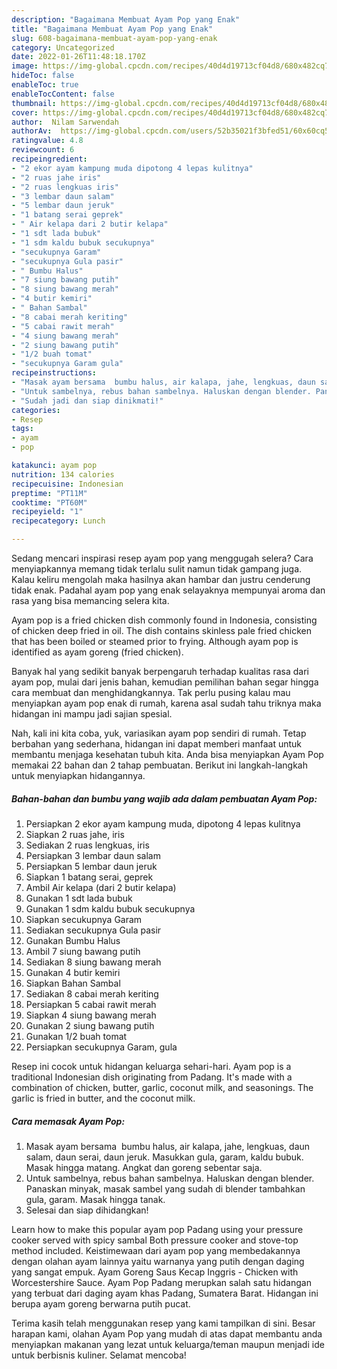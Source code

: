 ```yaml
---
description: "Bagaimana Membuat Ayam Pop yang Enak"
title: "Bagaimana Membuat Ayam Pop yang Enak"
slug: 608-bagaimana-membuat-ayam-pop-yang-enak
category: Uncategorized
date: 2022-01-26T11:48:18.170Z
image: https://img-global.cpcdn.com/recipes/40d4d19713cf04d8/680x482cq70/ayam-pop-foto-resep-utama.jpg
hideToc: false
enableToc: true
enableTocContent: false
thumbnail: https://img-global.cpcdn.com/recipes/40d4d19713cf04d8/680x482cq70/ayam-pop-foto-resep-utama.jpg
cover: https://img-global.cpcdn.com/recipes/40d4d19713cf04d8/680x482cq70/ayam-pop-foto-resep-utama.jpg
author:  Nilam Sarwendah
authorAv:  https://img-global.cpcdn.com/users/52b35021f3bfed51/60x60cq50/avatar.jpg
ratingvalue: 4.8
reviewcount: 6
recipeingredient:
- "2 ekor ayam kampung muda dipotong 4 lepas kulitnya"
- "2 ruas jahe iris"
- "2 ruas lengkuas iris"
- "3 lembar daun salam"
- "5 lembar daun jeruk"
- "1 batang serai geprek"
- " Air kelapa dari 2 butir kelapa"
- "1 sdt lada bubuk"
- "1 sdm kaldu bubuk secukupnya"
- "secukupnya Garam"
- "secukupnya Gula pasir"
- " Bumbu Halus"
- "7 siung bawang putih"
- "8 siung bawang merah"
- "4 butir kemiri"
- " Bahan Sambal"
- "8 cabai merah keriting"
- "5 cabai rawit merah"
- "4 siung bawang merah"
- "2 siung bawang putih"
- "1/2 buah tomat"
- "secukupnya Garam gula"
recipeinstructions:
- "Masak ayam bersama  bumbu halus, air kalapa, jahe, lengkuas, daun salam, daun serai, daun jeruk. Masukkan gula, garam, kaldu bubuk. Masak hingga matang. Angkat dan goreng sebentar saja."
- "Untuk sambelnya, rebus bahan sambelnya. Haluskan dengan blender. Panaskan minyak, masak sambel yang sudah di blender tambahkan gula, garam. Masak hingga tanak."
- "Sudah jadi dan siap dinikmati!"
categories:
- Resep
tags:
- ayam
- pop

katakunci: ayam pop 
nutrition: 134 calories
recipecuisine: Indonesian
preptime: "PT11M"
cooktime: "PT60M"
recipeyield: "1"
recipecategory: Lunch

---
```



Sedang mencari inspirasi resep ayam pop yang menggugah selera? Cara menyiapkannya memang tidak terlalu sulit namun tidak gampang juga. Kalau keliru mengolah maka hasilnya akan hambar dan justru cenderung tidak enak. Padahal ayam pop yang enak selayaknya mempunyai aroma dan rasa yang bisa memancing selera kita.


Ayam pop is a fried chicken dish commonly found in Indonesia, consisting of chicken deep fried in oil. The dish contains skinless pale fried chicken that has been boiled or steamed prior to frying. Although ayam pop is identified as ayam goreng (fried chicken).

Banyak hal yang sedikit banyak berpengaruh terhadap kualitas rasa dari ayam pop, mulai dari jenis bahan, kemudian pemilihan bahan segar hingga cara membuat dan menghidangkannya. Tak perlu pusing kalau mau menyiapkan ayam pop enak di rumah, karena asal sudah tahu triknya maka hidangan ini mampu jadi sajian spesial.


Nah, kali ini kita coba, yuk, variasikan ayam pop sendiri di rumah. Tetap berbahan yang sederhana, hidangan ini dapat memberi manfaat untuk membantu menjaga kesehatan tubuh kita. Anda bisa menyiapkan Ayam Pop memakai 22 bahan dan 2 tahap pembuatan. Berikut ini langkah-langkah untuk menyiapkan hidangannya.

<!--inarticleads1-->

##### Bahan-bahan dan bumbu yang wajib ada dalam pembuatan Ayam Pop:

1. Persiapkan 2 ekor ayam kampung muda, dipotong 4 lepas kulitnya
1. Siapkan 2 ruas jahe, iris
1. Sediakan 2 ruas lengkuas, iris
1. Persiapkan 3 lembar daun salam
1. Persiapkan 5 lembar daun jeruk
1. Siapkan 1 batang serai, geprek
1. Ambil  Air kelapa (dari 2 butir kelapa)
1. Gunakan 1 sdt lada bubuk
1. Gunakan 1 sdm kaldu bubuk secukupnya
1. Siapkan secukupnya Garam
1. Sediakan secukupnya Gula pasir
1. Gunakan  Bumbu Halus
1. Ambil 7 siung bawang putih
1. Sediakan 8 siung bawang merah
1. Gunakan 4 butir kemiri
1. Siapkan  Bahan Sambal
1. Sediakan 8 cabai merah keriting
1. Persiapkan 5 cabai rawit merah
1. Siapkan 4 siung bawang merah
1. Gunakan 2 siung bawang putih
1. Gunakan 1/2 buah tomat
1. Persiapkan secukupnya Garam, gula


Resep ini cocok untuk hidangan keluarga sehari-hari. Ayam pop is a traditional Indonesian dish originating from Padang. It&#39;s made with a combination of chicken, butter, garlic, coconut milk, and seasonings. The garlic is fried in butter, and the coconut milk. 

<!--inarticleads2-->

##### Cara memasak Ayam Pop:

1. Masak ayam bersama  bumbu halus, air kalapa, jahe, lengkuas, daun salam, daun serai, daun jeruk. Masukkan gula, garam, kaldu bubuk. Masak hingga matang. Angkat dan goreng sebentar saja.
1. Untuk sambelnya, rebus bahan sambelnya. Haluskan dengan blender. Panaskan minyak, masak sambel yang sudah di blender tambahkan gula, garam. Masak hingga tanak.
1. Selesai dan siap dihidangkan!

Learn how to make this popular ayam pop Padang using your pressure cooker served with spicy sambal Both pressure cooker and stove-top method included. Keistimewaan dari ayam pop yang membedakannya dengan olahan ayam lainnya yaitu warnanya yang putih dengan daging yang sangat empuk. Ayam Goreng Saus Kecap Inggris - Chicken with Worcestershire Sauce. Ayam Pop Padang merupkan salah satu hidangan yang terbuat dari daging ayam khas Padang, Sumatera Barat. Hidangan ini berupa ayam goreng berwarna putih pucat. 

Terima kasih telah menggunakan resep yang kami tampilkan di sini. Besar harapan kami, olahan Ayam Pop yang mudah di atas dapat membantu anda menyiapkan makanan yang lezat untuk keluarga/teman maupun menjadi ide untuk berbisnis kuliner. Selamat mencoba!
